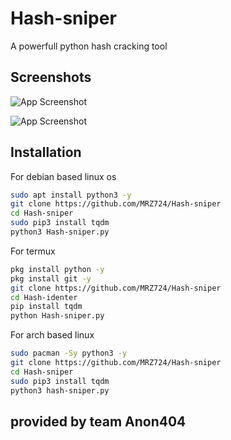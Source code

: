 
# Hash-sniper

A powerfull python hash cracking tool

## Screenshots

![App Screenshot](https://imgur.com/rVFJpz0.png)

![App Screenshot](https://imgur.com/o8BNWkS.png)

## Installation

For debian based linux os

```bash
sudo apt install python3 -y
git clone https://github.com/MRZ724/Hash-sniper
cd Hash-sniper
sudo pip3 install tqdm
python3 Hash-sniper.py
```
For termux

```bash
pkg install python -y
pkg install git -y
git clone https://github.com/MRZ724/Hash-sniper
cd Hash-identer  
pip install tqdm
python Hash-sniper.py
```

For arch based linux

```bash
sudo pacman -Sy python3 -y  
git clone https://github.com/MRZ724/Hash-sniper
cd Hash-sniper 
sudo pip3 install tqdm
python3 hash-sniper.py
```

## provided by team Anon404

